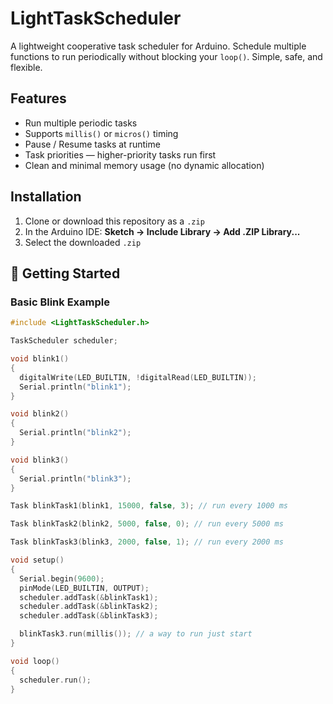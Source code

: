 # LightTaskScheduler
A lightweight cooperative task scheduler for Arduino. Schedule multiple functions to run periodically without blocking your `loop()`. Simple, safe, and flexible.

## Features

- Run multiple periodic tasks
- Supports `millis()` or `micros()` timing
- Pause / Resume tasks at runtime
- Task priorities — higher-priority tasks run first
- Clean and minimal memory usage (no dynamic allocation)

## Installation

1. Clone or download this repository as a `.zip`
2. In the Arduino IDE: **Sketch → Include Library → Add .ZIP Library...**
3. Select the downloaded `.zip`

## 🚀 Getting Started

### Basic Blink Example

```cpp
#include <LightTaskScheduler.h>

TaskScheduler scheduler;

void blink1()
{
  digitalWrite(LED_BUILTIN, !digitalRead(LED_BUILTIN));
  Serial.println("blink1");
}

void blink2()
{
  Serial.println("blink2");
}

void blink3()
{
  Serial.println("blink3");
}

Task blinkTask1(blink1, 15000, false, 3); // run every 1000 ms

Task blinkTask2(blink2, 5000, false, 0); // run every 5000 ms

Task blinkTask3(blink3, 2000, false, 1); // run every 2000 ms

void setup()
{
  Serial.begin(9600);
  pinMode(LED_BUILTIN, OUTPUT);
  scheduler.addTask(&blinkTask1);
  scheduler.addTask(&blinkTask2);
  scheduler.addTask(&blinkTask3);

  blinkTask3.run(millis()); // a way to run just start 
}

void loop()
{
  scheduler.run();
}
```